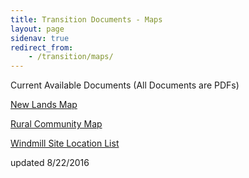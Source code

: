 ```yaml
---
title: Transition Documents - Maps
layout: page
sidenav: true
redirect_from:
    - /transition/maps/
--- 
```


Current Available Documents (All Documents are PDFs)

[New Lands Map]({{site.baseurl}}/assets/documents/transition/maps/New-Lands-Map.pdf)

[Rural Community Map]({{site.baseurl}}/assets/documents/transition/maps/Rural-Community-Map.pdf)

[Windmill Site Location List]({{site.baseurl}}/assets/documents/transition/maps/Windmill-Site-Location-List.pdf)


updated 8/22/2016
